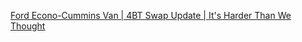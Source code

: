 [Ford Econo-Cummins Van | 4BT Swap Update | It's Harder Than We Thought](https://youtu.be/0WiU71wUJZk)
